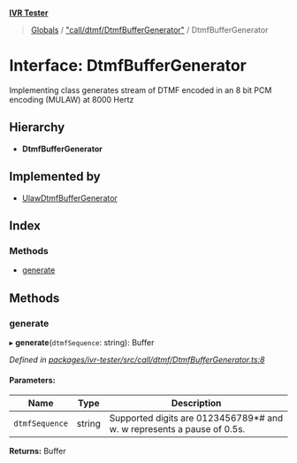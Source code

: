**[IVR Tester](../README.md)**

> [Globals](../README.md) / ["call/dtmf/DtmfBufferGenerator"](../modules/_call_dtmf_dtmfbuffergenerator_.md) / DtmfBufferGenerator

# Interface: DtmfBufferGenerator

Implementing class generates stream of DTMF encoded in an 8 bit PCM encoding (MULAW) at 8000 Hertz

## Hierarchy

* **DtmfBufferGenerator**

## Implemented by

* [UlawDtmfBufferGenerator](../classes/_call_dtmf_ulawdtmfbuffergenerator_.ulawdtmfbuffergenerator.md)

## Index

### Methods

* [generate](_call_dtmf_dtmfbuffergenerator_.dtmfbuffergenerator.md#generate)

## Methods

### generate

▸ **generate**(`dtmfSequence`: string): Buffer

*Defined in [packages/ivr-tester/src/call/dtmf/DtmfBufferGenerator.ts:8](https://github.com/SketchingDev/ivr-tester/blob/d4b858b/packages/ivr-tester/src/call/dtmf/DtmfBufferGenerator.ts#L8)*

#### Parameters:

Name | Type | Description |
------ | ------ | ------ |
`dtmfSequence` | string | Supported digits are 0123456789*# and w. w represents a pause of 0.5s.  |

**Returns:** Buffer
